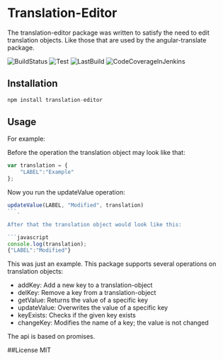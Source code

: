 # Translation-Editor

The translation-editor package was written to satisfy the need to edit translation objects.
Like those that are used by the angular-translate package.

![BuildStatus](http://jenkins.tomm-apps.de/buildStatus/icon?job=translation-editor)
![Test](http://jenkins.tomm-apps.de:3434/badge/translation-editor/test)
![LastBuild](http://jenkins.tomm-apps.de:3434/badge/translation-editor/lastbuild)
![CodeCoverageInJenkins](http://jenkins.tomm-apps.de:3434/badge/translation-editor/coverage)

## Installation

```javascript
npm install translation-editor
```

## Usage

For example:

Before the operation the translation object may look like that:

```javascript
var translation = {
    "LABEL":"Example"
};
```

Now you run the updateValue operation: 

```javascript
updateValue(LABEL, "Modified", translation)
```.

After that the translation object would look like this:

```javascript
console.log(translation);
{"LABEL":"Modified"}
```

This was just an example. This package supports several operations on translation objects:

- addKey: Add a new key to a translation-object
- delKey: Remove a key from a translation-object
- getValue: Returns the value of a specific key
- updateValue: Overwrites the value of a specific key
- keyExists: Checks if the given key exists
- changeKey: Modifies the name of a key; the value is not changed

The api is based on promises.

##License
MIT
